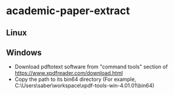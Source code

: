 # academic-paper-extract

## Linux

## Windows
- Download pdftotext software from "command tools" section of https://www.xpdfreader.com/download.html
- Copy the path to its bin64 directory (For example, C:\Users\saber\workspace\xpdf-tools-win-4.01.01\bin64) 